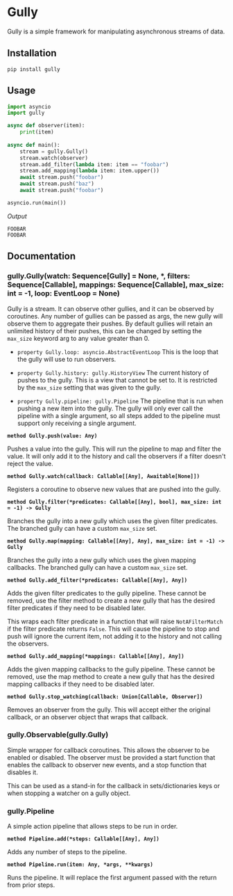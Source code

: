 # Gully

Gully is a simple framework for manipulating asynchronous streams of data.

## Installation
```shell
pip install gully
```

## Usage
```python
import asyncio
import gully

async def observer(item):
    print(item)
    
async def main():
    stream = gully.Gully()
    stream.watch(observer)
    stream.add_filter(lambda item: item == "foobar")
    stream.add_mapping(lambda item: item.upper())
    await stream.push("foobar")
    await stream.push("baz")
    await stream.push("foobar")

asyncio.run(main())
```
*Output*
```
FOOBAR
FOOBAR
```
## Documentation

### gully.Gully(watch: Sequence[Gully] = None, *, filters: Sequence[Callable], mappings: Sequence[Callable], max_size: int = -1, loop: EventLoop = None)

Gully is a stream. It can observe other gullies, and it can be observed by coroutines. Any number of gullies can be passed as args, the new gully will observe them to aggregate their pushes. By default gullies will retain an unlimited history of their pushes, this can be changed by setting the `max_size` keyword arg to any value greater than 0. 

- `property Gully.loop: asyncio.AbstractEventLoop` This is the loop that the gully will use to run observers.

- `property Gully.history: gully.HistoryView` The current history of pushes to the gully. This is a view that cannot be set to. It is restricted by the `max_size` setting that was given to the gully.

- `property Gully.pipeline: gully.Pipeline` The pipeline that is run when pushing a new item into the gully. The gully will only ever call the pipeline with a single argument, so all steps added to the pipeline must support only receiving a single argument.

**`method Gully.push(value: Any)`**

Pushes a value into the gully. This will run the pipeline to map and filter the value. It will only add it to the history and call the observers if a filter doesn't reject the value.

**`method Gully.watch(callback: Callable[[Any], Awaitable[None]])`**

Registers a coroutine to observe new values that are pushed into the gully.

**`method Gully.filter(*predicates: Callable[[Any], bool], max_size: int = -1) -> Gully`**

Branches the gully into a new gully which uses the given filter predicates. The branched gully can have a custom `max_size` set.

**`method Gully.map(mapping: Callable[[Any], Any], max_size: int = -1) -> Gully`**

Branches the gully into a new gully which uses the given mapping callbacks. The branched gully can have a custom `max_size` set.

**`method Gully.add_filter(*predicates: Callable[[Any], Any])`**

Adds the given filter predicates to the gully pipeline. These cannot be removed, use the filter method to create a new gully that has the desired filter predicates if they need to be disabled later.

This wraps each filter predicate in a function that will raise `NotAFilterMatch` if the filter predicate returns `False`. This will cause the pipeline to stop and push will ignore the current item, not adding it to the history and not calling the observers.

**`method Gully.add_mapping(*mappings: Callable[[Any], Any])`**

Adds the given mapping callbacks to the gully pipeline. These cannot be removed, use the map method to create a new gully that has the desired mapping callbacks if they need to be disabled later.

**`method Gully.stop_watching(callback: Union[Callable, Observer])`**

Removes an observer from the gully. This will accept either the original callback, or an observer object that wraps that callback.

### gully.Observable(gully.Gully)

Simple wrapper for callback coroutines. This allows the observer to be enabled or disabled. The observer must be provided a start function that enables the callback to observer new events, and a stop function that disables it.

This can be used as a stand-in for the callback in sets/dictionaries keys or when stopping a watcher on a gully object.

### gully.Pipeline

A simple action pipeline that allows steps to be run in order.

**`method Pipeline.add(*steps: Callable[[Any], Any])`**

Adds any number of steps to the pipeline.

**`method Pipeline.run(item: Any, *args, **kwargs)`**

Runs the pipeline. It will replace the first argument passed with the return from prior steps.
